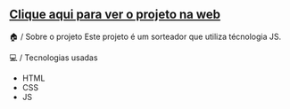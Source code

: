<h2><a href="http://127.0.0.1:5500/index.HTML">Clique aqui para ver o projeto na web</a></h2>

 🏠 / Sobre o projeto
Este projeto é um sorteador que utiliza técnologia JS.

 💻 / Tecnologias usadas
 <ul>
   <li>HTML</li>
   <li>CSS</li>
   <li>JS</li>
 </ul>
